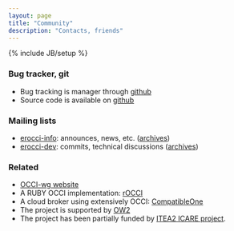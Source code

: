 ```yaml
---
layout: page
title: "Community"
description: "Contacts, friends"
---
```

{% include JB/setup %}

### Bug tracker, git

* Bug tracking is manager through [github](https://github.com/jeanparpaillon/erocci/issues?state=open)
* Source code is available on [github](https://github.com/jeanparpaillon/erocci)

### Mailing lists

* [erocci-info](mailto:erocci-info-subscribe@ow2.org): announces, news, etc. ([archives](http://mail-archive.ow2.org/erocci-info/index.html))
* [erocci-dev](mailto:erocci-dev-subscribe@ow2.org): commits, technical discussions ([archives](http://mail-archive.ow2.org/erocci-dev/index.html))

### Related

* [OCCI-wg website](http://occi-wg.org/)
* A RUBY OCCI implementation: [rOCCI](https://github.com/gwdg/rOCCI)
* A cloud broker using extensively OCCI: [CompatibleOne](http://compatibleone.org/)
* The project is supported by [OW2](http://ow2.org/)
* The project has been partially funded by [ITEA2 ICARE project](https://itea3.org/project/icare.html).
